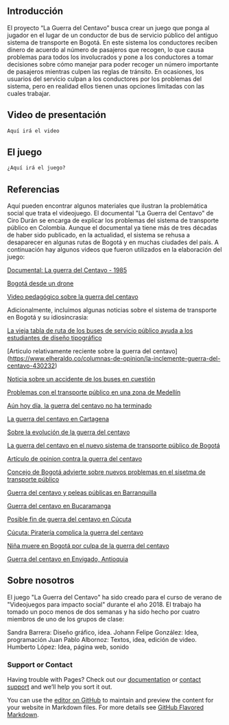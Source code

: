 
## Introducción

El proyecto “La Guerra del Centavo” busca crear un juego que ponga al jugador en el lugar de un conductor de bus de servicio público 
    del antiguo sistema de transporte en Bogotá. En este sistema los conductores reciben dinero de acuerdo al número de
    pasajeros que recogen, lo que causa problemas para todos los involucrados y pone a los conductores a tomar decisiones sobre cómo manejar
    para poder recoger un número importante de pasajeros mientras culpen las reglas de tránsito. En ocasiones, los usuarios del servicio
    culpan a los conductores por los problemas del sistema, pero en realidad ellos tienen unas opciones limitadas con las cuales trabajar.

## Video de presentación



```markdown
Aquí irá el video
```

## El juego



```markdown
¿Aquí irá el juego?
```



## Referencias

Aquí pueden encontrar algunos materiales que ilustran la problemática social que trata el videojuego. El documental "La Guerra del Centavo"
  de Ciro Durán se encarga de explicar los problemas del sistema de transporte público en Colombia. Aunque el documental ya tiene más de tres
  décadas de haber sido publicado, en la actualidad, el sistema se rehusa a desaparecer en algunas rutas de Bogotá y en muchas ciudades del país.
  A continuación hay algunos videos que fueron utilizados en la elaboración del juego:
  
 [Documental: La guerra del Centavo - 1985](https://www.youtube.com/watch?v=Am0cDCJypcY)
 
 [Bogotá desde un drone](https://www.youtube.com/watch?v=97UbapYVHzM&feature=youtu.be)
 
 [Video pedagógico sobre la guerra del centavo](https://www.youtube.com/watch?v=uV05DeauLlc&feature=youtu.be)
 
 Adicionalmente, incluimos algunas noticias sobre el sistema de transporte en Bogotá y su idiosincrasia:

[La vieja tabla de ruta de los buses de servicio público ayuda a los estudiantes de diseño tipográfico](http://www.populardelujo.com/tablasderuta)

[Articulo relativamente reciente sobre la guerra del centavo] (https://www.elheraldo.co/columnas-de-opinion/la-inclemente-guerra-del-centavo-430232)

[Noticia sobre un accidente de los buses en cuestión](https://noticias.caracoltv.com/medellin/la-ruta-del-terror-17-heridos-en-choque-de-dos-buses-en-el-barrio-santa-lucia)

[Problemas con el transporte público en una zona de Medellín](https://noticias.caracoltv.com/medellin/asi-es-el-circo-del-transporte-publico-en-alrededores-del-metro-de-san-javier)

[Aún hoy día, la guerra del centavo no ha terminado](https://www.las2orillas.co/la-guerra-del-centavo-ha-terminado/)

[La guerra del centavo en Cartagena](http://m.eluniversal.com.co/cartagena/local/la-guerra-del-centavo-y-la-imprudencia-de-los-conductores-de-bus-en-cartagena-116717)

[Sobre la evolución de la guerra del centavo](https://www.publimetro.co/co/bogota/2015/05/15/sitp-guerra-centavo-guerra-cronometro.html)

[La guerra del centavo en el nuevo sistema de transporte público de Bogotá](https://www.lafm.com.co/bogota/vuelve-la-guerra-del-centavo-pero-ahora-en-sitp-video-ciudadano-advierte-rina-entre-choferes)

[Artículo de opinion contra la guerra del centavo](http://declaracioncontralaguerra.blogspot.com/2008/03/la-guerra-del-centavo.html?m=1)

[Concejo de Bogotá advierte sobre nuevos problemas en el sisetma de transporte público](http://www.concejodebogota.gov.co/vamos-pasando-de-la-guerra-del-centavo-al-combate-incontrolable-contra/concejo/2015-05-14/145335.php)

[Guerra del centavo y peleas públicas en Barranquilla](https://www.noticiasrcn.com/videos/intolerancia-barranquilla-machete-se-enfrentaron-conductores-guerra-del-centavo)

[Guerra del centavo en Bucaramanga](http://m.vanguardia.com/area-metropolitana/bucaramanga/video-410788-asi-buscan-controlar-la-guerra-del-centavo-en-buses-de-b)

[Posible fin de guerra del centavo en Cúcuta](https://www.laopinion.com.co/cucuta/se-acabara-la-guerra-del-centavo-subdirector-de-transporte-139582#OP)

[Cúcuta: Piratería complica la guerra del centavo](https://www.laopinion.com.co/cucuta/buseteros-dicen-que-la-pirateria-incentiva-la-guerra-del-centavo-141625#OP)

[Niña muere en Bogotá por culpa de la guerra del centavo](https://www.kienyke.com/krimen/nina-muere-por-guerra-del-centavo-en-bogota)

[Guerra del centavo en Envigado, Antioquia](http://www.elcolombiano.com/historico/guerra_del_centavo_en_envigado_quedo_registrada_en_video-GAEC_277652)

## Sobre nosotros

El juego "La Guerra del Centavo" ha sido creado para el curso de verano de "Videojuegos para impacto social" durante el año 2018.
El trabajo ha tomado un poco menos de dos semanas y ha sido hecho por cuatro miembros de uno de los grupos de clase:
  
  Sandra Barrera: Diseño gráfico, idea.
  Johann Felipe González: Idea, programación
  Juan Pablo Albornoz: Textos, idea, edición de video.
  Humberto López: Idea, página web, sonido 
  
### Support or Contact

Having trouble with Pages? Check out our [documentation](https://help.github.com/categories/github-pages-basics/) or [contact support](https://github.com/contact) and we’ll help you sort it out.

You can use the [editor on GitHub](https://github.com/Wakisho/GuerraCentavo/edit/master/index.md) to maintain and preview the content for your website in Markdown files.
For more details see [GitHub Flavored Markdown](https://guides.github.com/features/mastering-markdown/).
